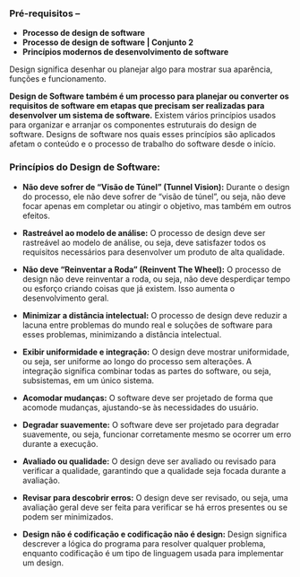 ### **Pré-requisitos –**
- **Processo de design de software**
- **Processo de design de software | Conjunto 2**
- **Princípios modernos de desenvolvimento de software**

Design significa desenhar ou planejar algo para mostrar sua aparência, funções e funcionamento.

**Design de Software também é um processo para planejar ou converter os requisitos de software em etapas que precisam ser realizadas para desenvolver um sistema de software.** Existem vários princípios usados para organizar e arranjar os componentes estruturais do design de software. Designs de software nos quais esses princípios são aplicados afetam o conteúdo e o processo de trabalho do software desde o início.

### **Princípios do Design de Software:**

- **Não deve sofrer de “Visão de Túnel” (Tunnel Vision):** Durante o design do processo, ele não deve sofrer de “visão de túnel”, ou seja, não deve focar apenas em completar ou atingir o objetivo, mas também em outros efeitos.

- **Rastreável ao modelo de análise:** O processo de design deve ser rastreável ao modelo de análise, ou seja, deve satisfazer todos os requisitos necessários para desenvolver um produto de alta qualidade.

- **Não deve “Reinventar a Roda” (Reinvent The Wheel):** O processo de design não deve reinventar a roda, ou seja, não deve desperdiçar tempo ou esforço criando coisas que já existem. Isso aumenta o desenvolvimento geral.

- **Minimizar a distância intelectual:** O processo de design deve reduzir a lacuna entre problemas do mundo real e soluções de software para esses problemas, minimizando a distância intelectual.

- **Exibir uniformidade e integração:** O design deve mostrar uniformidade, ou seja, ser uniforme ao longo do processo sem alterações. A integração significa combinar todas as partes do software, ou seja, subsistemas, em um único sistema.

- **Acomodar mudanças:** O software deve ser projetado de forma que acomode mudanças, ajustando-se às necessidades do usuário.

- **Degradar suavemente:** O software deve ser projetado para degradar suavemente, ou seja, funcionar corretamente mesmo se ocorrer um erro durante a execução.

- **Avaliado ou qualidade:** O design deve ser avaliado ou revisado para verificar a qualidade, garantindo que a qualidade seja focada durante a avaliação.

- **Revisar para descobrir erros:** O design deve ser revisado, ou seja, uma avaliação geral deve ser feita para verificar se há erros presentes ou se podem ser minimizados.

- **Design não é codificação e codificação não é design:** Design significa descrever a lógica do programa para resolver qualquer problema, enquanto codificação é um tipo de linguagem usada para implementar um design.





